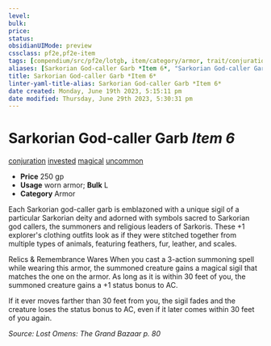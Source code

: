 ```yaml
---
level:
bulk:
price:
status:
obsidianUIMode: preview
cssclass: pf2e,pf2e-item
tags: [compendium/src/pf2e/lotgb, item/category/armor, trait/conjuration, trait/invested, trait/magical, trait/uncommon]
aliases: [Sarkorian God-caller Garb *Item 6*, "Sarkorian God-caller Garb"]
title: Sarkorian God-caller Garb *Item 6*
linter-yaml-title-alias: Sarkorian God-caller Garb *Item 6*
date created: Monday, June 19th 2023, 5:15:11 pm
date modified: Thursday, June 29th 2023, 5:30:31 pm
---
```


# Sarkorian God-caller Garb *Item 6*

[conjuration](rules/traits/conjuration.md) [invested](rules/traits/invested.md) [magical](rules/traits/magical.md) [uncommon](rules/traits/uncommon.md)  

- **Price** 250 gp
- **Usage** worn armor; **Bulk** L
- **Category** Armor

Each Sarkorian god-caller garb is emblazoned with a unique sigil of a particular Sarkorian deity and adorned with symbols sacred to Sarkorian god callers, the summoners and religious leaders of Sarkoris. These +1 explorer's clothing outfits look as if they were stitched together from multiple types of animals, featuring feathers, fur, leather, and scales.

Relics & Remembrance Wares When you cast a 3-action summoning spell while wearing this armor, the summoned creature gains a magical sigil that matches the one on the armor. As long as it is within 30 feet of you, the summoned creature gains a +1 status bonus to AC.

If it ever moves farther than 30 feet from you, the sigil fades and the creature loses the status bonus to AC, even if it later comes within 30 feet of you again.

*Source: Lost Omens: The Grand Bazaar p. 80*
